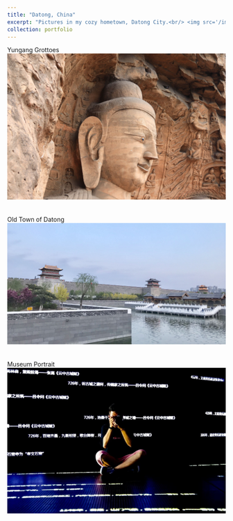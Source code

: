 ```yaml
---
title: "Datong, China"
excerpt: "Pictures in my cozy hometown, Datong City.<br/> <img src='/images/datong/1.jpg'>"
collection: portfolio
---
```

Yungang Grottoes
<img src='/images/datong/2.jpg'><br/><br/><br/>
Old Town of Datong
<img src='/images/datong/3.jpg'><br/><br/><br/>
Museum Portrait
<img src='/images/datong/4.jpg'>
